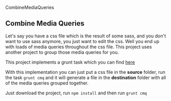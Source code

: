 CombineMediaQueries

## Combine Media Queries ##

Let's say you have a css file which is the result of some sass, and you don't want to use sass anymore, you just want to edit the css. Well you end up with loads of media queries throughout the css file. This project uses another project to group those media queries for you.

This project implements a grunt task which you can find [here](https://github.com/buildingblocks/grunt-combine-media-queries)

With this implementation you can just put a css file in the **source** folder, run the task `grunt cmq` and it will generate a file in the **destination** folder with all of the media queries grouped together.

Just download the project, run `npm install` and then run `grunt cmq`
